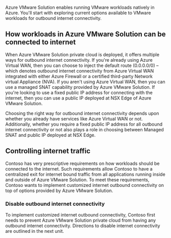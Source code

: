 ﻿Azure VMware Solution enables running VMware workloads natively in Azure. You'll start with exploring current options available to VMware workloads for outbound internet connectivity.

## How workloads in Azure VMware Solution can be connected to internet

When Azure VMware Solution private cloud is deployed, it offers multiple ways for outbound internet connectivity. If you're already using Azure Virtual WAN, then you can choose to inject the default route (0.0.0.0/0) – which denotes outbound internet connectivity from Azure Virtual WAN integrated with either Azure Firewall or a certified third-party Network virtual Appliance (NVA). If you aren't using Azure Virtual WAN, then you can use a managed SNAT capability provided by Azure VMware Solution. If you're looking to use a fixed public IP address for connecting with the internet, then you can use a public IP deployed at NSX Edge of Azure VMware Solution.

Choosing the right way for outbound internet connectivity depends upon whether you already have services like Azure Virtual WAN or not. Additionally, whether you require a fixed public IP address for all outbound internet connectivity or not also plays a role in choosing between Managed SNAT and public IP deployed at NSX Edge.

## Controlling internet traffic

Contoso has very prescriptive requirements on how workloads should be connected to the internet. Such requirements allow Contoso to have a centralized exit for internet bound traffic from all applications running inside and outside of Azure VMware Solution.  To meet these requirements, Contoso wants to implement customized internet outbound connectivity on top of options provided by Azure VMware Solution.

### Disable outbound internet connectivity

To implement customized internet outbound connectivity, Contoso first needs to prevent Azure VMware Solution private cloud from having any outbound internet connectivity. Directions to disable internet connectivity are outlined in the next unit.
